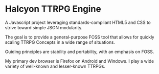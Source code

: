# Halcyon TTRPG Engine

A Javascript project leveraging standards-compliant HTML5 and CSS to strive toward simple JSON modularity.

The goal is to provide a general-purpose FOSS tool that allows for quickly scaling TTRPG Concepts in a wide range of situations.

Guiding principles are stability and portability, with an emphasis on FOSS.

My primary dev browser is Firefox on Android and Windows. I play a wide variety of well-known and lesser-known TTRPGs.